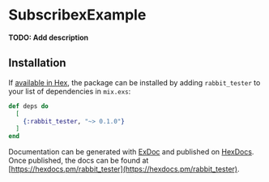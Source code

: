 # SubscribexExample

**TODO: Add description**

## Installation

If [available in Hex](https://hex.pm/docs/publish), the package can be installed
by adding `rabbit_tester` to your list of dependencies in `mix.exs`:

```elixir
def deps do
  [
    {:rabbit_tester, "~> 0.1.0"}
  ]
end
```

Documentation can be generated with [ExDoc](https://github.com/elixir-lang/ex_doc)
and published on [HexDocs](https://hexdocs.pm). Once published, the docs can
be found at [https://hexdocs.pm/rabbit_tester](https://hexdocs.pm/rabbit_tester).

